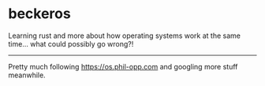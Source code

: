 # beckeros

Learning rust and more about how operating systems work at the same time... what
could possibly go wrong?!

---

Pretty much following https://os.phil-opp.com and googling more stuff meanwhile.

